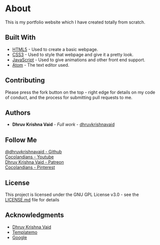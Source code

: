 # About

This is my portfolio website which I have created totally from scratch.

## Built With

* [HTML5](https://www.html5tutorial.info/) - Used to create a basic webpage.
* [CSS3](https://css3-tutorial.net/) - Used to style that webpage and give it a pretty look.
* [JavaScript](https://www.javascript.com/) - Used to give animations and other front end support.
* [Atom](https://atom.io/) - The text editor used.

## Contributing

Please press the fork button on the top - right edge for details on my code of conduct, and the process for submitting pull requests to me.

## Authors

* **Dhruv Krishna Vaid** - *Full work* - [dhruvkrishnavaid](https://github.com/dhruvkrishnavaid/)

## Follow Me

[@dhruvkrishnavaid - Github](https://github.com/dhruvkrishnavaid/)<br>
[Cocolandians - Youtube](https://www.youtube.com/channel/UC7JNIjhtuaFv6Z4T0zpy68g/)<br>
[Dhruv Krishna Vaid - Patreon](https://www.patreon.com/dhruvkrishnavaid/)<br>
[Cocolandians - Pinterest](https://in.pinterest.com/cocolandians/)<br>

## License

This project is licensed under the GNU GPL License v3.0 - see the [LICENSE.md](LICENSE) file for details

## Acknowledgments

* [Dhruv Krishna Vaid](https://github.com/dhruvkrishnavaid/)
* [Templatemo](https://templatemo.com/)
* [Google](https://www.google.com/)
